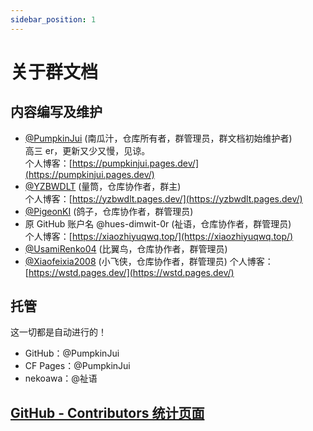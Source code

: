 ```yaml
---
sidebar_position: 1
---
```


# 关于群文档

## 内容编写及维护

- [@PumpkinJui](https://github.com/PumpkinJui) (南瓜汁，仓库所有者，群管理员，群文档初始维护者)  
  高三 er，更新又少又慢，见谅。  
  个人博客：[https://pumpkinjui.pages.dev/](https://pumpkinjui.pages.dev/)
- [@YZBWDLT](https://github.com/YZBWDLT) (量筒，仓库协作者，群主)  
  个人博客：[https://yzbwdlt.pages.dev/](https://yzbwdlt.pages.dev/)
- [@PigeonKI](https://github.com/PigeonKI) (鸽子，仓库协作者，群管理员)
- 原 GitHub 账户名 @hues-dimwit-0r (祉语，仓库协作者，群管理员)  
  个人博客：[https://xiaozhiyuqwq.top/](https://xiaozhiyuqwq.top/)
- [@UsamiRenko04](https://github.com/UsamiRenko04) (比翼鸟，仓库协作者，群管理员)
- [@Xiaofeixia2008](https://github.com/Xiaofeixia2008) (小飞侠，仓库协作者，群管理员)
  个人博客：[https://wstd.pages.dev/](https://wstd.pages.dev/)

## 托管

这一切都是自动进行的！

- GitHub：@PumpkinJui
- CF Pages：@PumpkinJui
- nekoawa：@祉语

## [GitHub - Contributors 统计页面](https://github.com/PumpkinJui/groupdocs/graphs/contributors)
